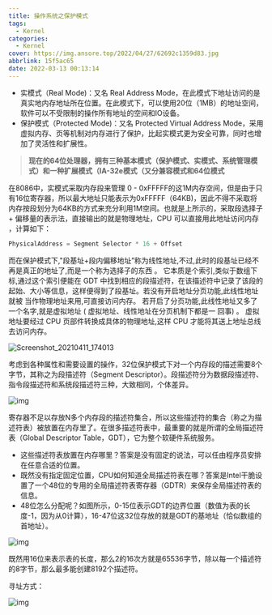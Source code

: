 ```yaml
---
title: 操作系统之保护模式
tags:
  - Kernel
categories:
  - Kernel
cover: https://img.ansore.top/2022/04/27/62692c1359d83.jpg
abbrlink: 15f5ac65
date: 2022-03-13 00:13:14
---
```


- 实模式（Real Mode)：又名 Real Address Mode，在此模式下地址访问的是真实地内存地址所在位置。在此模式下，可以使用20位（1MB）的地址空间，软件可以不受限制的操作所有地址的空间和IO设备。
- 保护模式（Protected Mode)：又名 Protected Virtual Address Mode，采用虚拟内存、页等机制对内存进行了保护，比起实模式更为安全可靠，同时也增加了灵活性和扩展性。

> **现在的64位处理器，拥有三种基本模式（保护模式、实模式、系统管理模式）和一种扩展模式（IA-32e模式（又分兼容模式和64位模式**

在8086中，实模式采取内存段来管理 0 - 0xFFFFF的这1M内存空间，但是由于只有16位寄存器，所以最大地址只能表示为0xFFFFF（64KB)，因此不得不采取将内存按段划分为64KB的方式来充分利用1M空间。也就是上所示的，采取段选择子 + 偏移量的表示法，直接输出的就是物理地址，CPU 可以直接用此地址访问内存 ，计算如下：

```c
PhysicalAddress = Segment Selector * 16 + Offset
```

而在保护模式下,"段基址+段内偏移地址”称为线性地址,不过,此时的段基址已经不再是真正的地址了,而是一个称为选择子的东西 。 它本质是个索引,类似于数组下标,通过这个索引便能在 GDT 中找到相应的段描述符，在该描述符中记录了该段的起始、大小等信息，这样便得到了段基址。若没有开启地址分页功能,此线性地址就被 当作物理地址来用,可直接访问内存。 若开启了分页功能,此线性地址又多了 一个名字,就是虚拟地址 ( 虚拟地址、线性地址在分页机制下都是一 回事) 。 虚拟地址要经过 CPU 页部件转换成具体的物理地址,这样 CPU 才能将其送上地址总线去访问内存。

![Screenshot_20210411_174013](https://img.ansore.top/2022/05/01/626e2650470c9.png)

考虑到各种属性和需要设置的操作，32位保护模式下对一个内存段的描述需要8个字节，其称之为段描述符（Segment Descriptor）。段描述符分为数据段描述符、指令段描述符和系统段描述符三种，大致相同，个体差异。

![img](https://img.ansore.top/2022/05/01/626e2676e7cdc.png)

寄存器不足以存放N多个内存段的描述符集合，所以这些描述符的集合（称之为描述符表）被放置在内存里了。在很多描述符表中，最重要的就是所谓的全局描述符表（Global Descriptor Table，GDT），它为整个软硬件系统服务。

- 这些描述符表放置在内存哪里？答案是没有固定的说法，可以任由程序员安排在任意合适的位置。
- 既然没有指定固定位置，CPU如何知道全局描述符表在哪？答案是Intel干脆设置了一个48位的专用的全局描述符表寄存器（GDTR）来保存全局描述符表的信息。
- 48位怎么分配呢？如图所示，0-15位表示GDT的边界位置（数值为表的长度-1，因为从0计算），16-47位这32位存放的就是GDT的基地址（恰似数组的首地址）。

![img](https://img.ansore.top/2022/05/01/626e2682a412a.png)

既然用16位来表示表的长度，那么2的16次方就是65536字节，除以每一个描述符的8字节，那么最多能创建8192个描述符。

寻址方式：

![img](https://img.ansore.top/2022/05/01/626e2695f1fd2.png)

